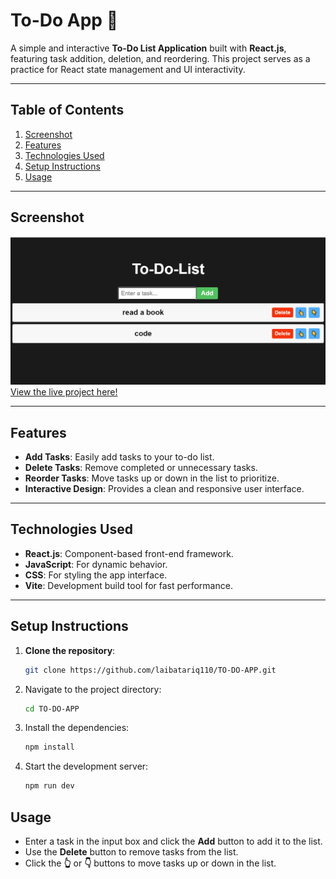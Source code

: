 # To-Do App 📝

A simple and interactive **To-Do List Application** built with **React.js**, featuring task addition, deletion, and reordering. This project serves as a practice for React state management and UI interactivity.

---

## Table of Contents

1. [Screenshot](#screenshot)
2. [Features](#features)
3. [Technologies Used](#technologies-used)
4. [Setup Instructions](#setup-instructions)
5. [Usage](#usage)

---

## Screenshot

![To-Do App Screenshot](./src/assets/to-do-app-ss.png)
[View the live project here!](https://laibatariq110.github.io/TO-DO-APP)

---

## Features

- **Add Tasks**: Easily add tasks to your to-do list.
- **Delete Tasks**: Remove completed or unnecessary tasks.
- **Reorder Tasks**: Move tasks up or down in the list to prioritize.
- **Interactive Design**: Provides a clean and responsive user interface.

---

## Technologies Used

- **React.js**: Component-based front-end framework.
- **JavaScript**: For dynamic behavior.
- **CSS**: For styling the app interface.
- **Vite**: Development build tool for fast performance.

---

## Setup Instructions

1. **Clone the repository**:
   ```bash
   git clone https://github.com/laibatariq110/TO-DO-APP.git
   ```
2. Navigate to the project directory:
   ```bash
   cd TO-DO-APP
   ```
3. Install the dependencies:
   ```bash
   npm install
   ```
4. Start the development server:
   ```bash
   npm run dev
   ```
## Usage

- Enter a task in the input box and click the **Add** button to add it to the list.
- Use the **Delete** button to remove tasks from the list.
- Click the **👆** or **👇** buttons to move tasks up or down in the list.
